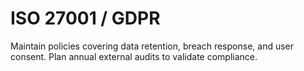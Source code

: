 # ISO 27001 / GDPR

Maintain policies covering data retention, breach response, and user consent.
Plan annual external audits to validate compliance.
